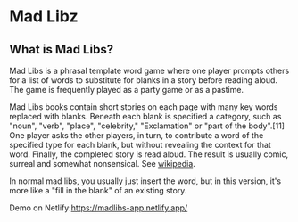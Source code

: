 # Mad Libz

## What is Mad Libs? 
 
Mad Libs is a phrasal template word game where one player prompts others for a list of words to substitute for blanks in a story before reading aloud. The game is frequently played as a party game or as a pastime.

Mad Libs books contain short stories on each page with many key words replaced with blanks. Beneath each blank is specified a category, such as "noun", "verb", "place", "celebrity," "Exclamation" or "part of the body".[11] One player asks the other players, in turn, to contribute a word of the specified type for each blank, but without revealing the context for that word. Finally, the completed story is read aloud. The result is usually comic, surreal and somewhat nonsensical.
See [wikipedia](https://en.wikipedia.org/wiki/Mad_Libs).

In normal mad libs, you usually just insert the word, but in this version, it's more like a "fill in the blank" of an existing story.

Demo on Netlify:https://madlibs-app.netlify.app/
